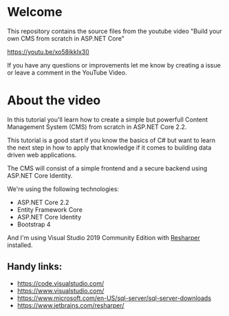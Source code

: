 # Welcome

This repository contains the source files from the youtube video "Build your own CMS from scratch in ASP.NET Core"   

[https://youtu.be/xo58ikkIx3I)](https://youtu.be/xo58ikkIx3I)

If you have any questions or improvements let me know by creating a issue or leave a comment in the YouTube Video.

# About the video

In this tutorial you'll learn how to create a simple but powerfull Content Management System (CMS) from scratch in ASP.NET Core 2.2.

This tutorial is a good start if you know the basics of C# but want to learn the next step in how to apply that knowledge if it comes to building data driven web applications.

The CMS will consist of a simple frontend and a secure backend using ASP.NET Core Identity.

We're using the following technologies:

- ASP.NET Core 2.2
- Entity Framework Core
- ASP.NET Core Identity
- Bootstrap 4

And I'm using Visual Studio 2019 Community Edition with [Resharper](https://www.jetbrains.com/resharper/) installed.

## Handy links:
- https://code.visualstudio.com/
- https://www.visualstudio.com/
- https://www.microsoft.com/en-US/sql-server/sql-server-downloads
- https://www.jetbrains.com/resharper/